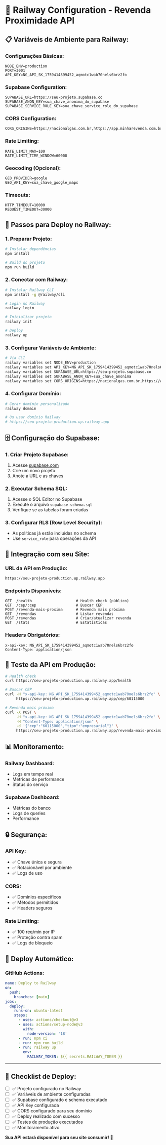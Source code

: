 # 🚀 Railway Configuration - Revenda Proximidade API

## 📋 **Variáveis de Ambiente para Railway:**

### **Configurações Básicas:**
```
NODE_ENV=production
PORT=3001
API_KEY=NG_API_SK_1759414399452_aqmotc1wab70nels6brz2fo
```

### **Supabase Configuration:**
```
SUPABASE_URL=https://seu-projeto.supabase.co
SUPABASE_ANON_KEY=sua_chave_anonima_do_supabase
SUPABASE_SERVICE_ROLE_KEY=sua_chave_service_role_do_supabase
```

### **CORS Configuration:**
```
CORS_ORIGINS=https://nacionalgas.com.br,https://app.minharevenda.com.br,https://gasdopovo.figma.site
```

### **Rate Limiting:**
```
RATE_LIMIT_MAX=100
RATE_LIMIT_TIME_WINDOW=60000
```

### **Geocoding (Opcional):**
```
GEO_PROVIDER=google
GEO_API_KEY=sua_chave_google_maps
```

### **Timeouts:**
```
HTTP_TIMEOUT=10000
REQUEST_TIMEOUT=30000
```

## 🔧 **Passos para Deploy no Railway:**

### **1. Preparar Projeto:**
```bash
# Instalar dependências
npm install

# Build do projeto
npm run build
```

### **2. Conectar com Railway:**
```bash
# Instalar Railway CLI
npm install -g @railway/cli

# Login no Railway
railway login

# Inicializar projeto
railway init

# Deploy
railway up
```

### **3. Configurar Variáveis de Ambiente:**
```bash
# Via CLI
railway variables set NODE_ENV=production
railway variables set API_KEY=NG_API_SK_1759414399452_aqmotc1wab70nels6brz2fo
railway variables set SUPABASE_URL=https://seu-projeto.supabase.co
railway variables set SUPABASE_ANON_KEY=sua_chave_anonima
railway variables set CORS_ORIGINS=https://nacionalgas.com.br,https://app.minharevenda.com.br
```

### **4. Configurar Domínio:**
```bash
# Gerar domínio personalizado
railway domain

# Ou usar domínio Railway
# https://seu-projeto-production.up.railway.app
```

## 🗄️ **Configuração do Supabase:**

### **1. Criar Projeto Supabase:**
1. Acesse [supabase.com](https://supabase.com)
2. Crie um novo projeto
3. Anote a URL e as chaves

### **2. Executar Schema SQL:**
1. Acesse o SQL Editor no Supabase
2. Execute o arquivo `supabase-schema.sql`
3. Verifique se as tabelas foram criadas

### **3. Configurar RLS (Row Level Security):**
- As políticas já estão incluídas no schema
- Use `service_role` para operações da API

## 🔗 **Integração com seu Site:**

### **URL da API em Produção:**
```
https://seu-projeto-production.up.railway.app
```

### **Endpoints Disponíveis:**
```
GET  /health                    # Health check (público)
GET  /cep/:cep                  # Buscar CEP
POST /revenda-mais-proxima      # Revenda mais próxima
GET  /revendas                  # Listar revendas
POST /revendas                  # Criar/atualizar revenda
GET  /stats                     # Estatísticas
```

### **Headers Obrigatórios:**
```
x-api-key: NG_API_SK_1759414399452_aqmotc1wab70nels6brz2fo
Content-Type: application/json
```

## 🧪 **Teste da API em Produção:**

```bash
# Health check
curl https://seu-projeto-production.up.railway.app/health

# Buscar CEP
curl -H "x-api-key: NG_API_SK_1759414399452_aqmotc1wab70nels6brz2fo" \
     https://seu-projeto-production.up.railway.app/cep/60115000

# Revenda mais próxima
curl -X POST \
     -H "x-api-key: NG_API_SK_1759414399452_aqmotc1wab70nels6brz2fo" \
     -H "Content-Type: application/json" \
     -d '{"cep":"60115000","tipo":"empresarial"}' \
     https://seu-projeto-production.up.railway.app/revenda-mais-proxima
```

## 📊 **Monitoramento:**

### **Railway Dashboard:**
- Logs em tempo real
- Métricas de performance
- Status do serviço

### **Supabase Dashboard:**
- Métricas do banco
- Logs de queries
- Performance

## 🔒 **Segurança:**

### **API Key:**
- ✅ Chave única e segura
- ✅ Rotacionável por ambiente
- ✅ Logs de uso

### **CORS:**
- ✅ Domínios específicos
- ✅ Métodos permitidos
- ✅ Headers seguros

### **Rate Limiting:**
- ✅ 100 req/min por IP
- ✅ Proteção contra spam
- ✅ Logs de bloqueio

## 🚀 **Deploy Automático:**

### **GitHub Actions:**
```yaml
name: Deploy to Railway
on:
  push:
    branches: [main]
jobs:
  deploy:
    runs-on: ubuntu-latest
    steps:
      - uses: actions/checkout@v3
      - uses: actions/setup-node@v3
        with:
          node-version: '18'
      - run: npm ci
      - run: npm run build
      - run: railway up
        env:
          RAILWAY_TOKEN: ${{ secrets.RAILWAY_TOKEN }}
```

---

## 🎯 **Checklist de Deploy:**

- [ ] ✅ Projeto configurado no Railway
- [ ] ✅ Variáveis de ambiente configuradas
- [ ] ✅ Supabase configurado e schema executado
- [ ] ✅ API Key configurada
- [ ] ✅ CORS configurado para seu domínio
- [ ] ✅ Deploy realizado com sucesso
- [ ] ✅ Testes de produção executados
- [ ] ✅ Monitoramento ativo

**Sua API estará disponível para seu site consumir!** 🚀

